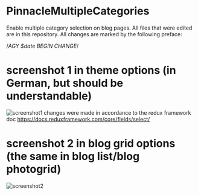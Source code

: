 # PinnacleMultipleCategories
Enable multiple category selection on blog pages. All files that were edited are in this repository. All changes are marked by the following preface:

/*AGY $date BEGIN CHANGE*/
# screenshot 1 in theme options (in German, but should be understandable)
![screenshot1](https://github.com/Klenty/PinnacleMultipleCategories/blob/master/1.png)
changes were made in accordance to the redux framework doc https://docs.reduxframework.com/core/fields/select/
# screenshot 2 in blog grid options (the same in blog list/blog photogrid)
![screenshot2](https://github.com/Klenty/PinnacleMultipleCategories/blob/master/2.png)
